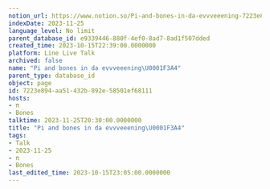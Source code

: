 ```yaml
---
notion_url: https://www.notion.so/Pi-and-bones-in-da-evvveeening-7223e894aa51432b892e58501ef68111
indexDate: 2023-11-25
language_level: No limit
parent_database_id: e9339446-880f-4ef0-8ad7-8ad1f507dded
created_time: 2023-10-15T22:39:00.0000000
platform: Line Live Talk
archived: false
name: "Pi and bones in da evvveeening\U0001F3A4"
parent_type: database_id
object: page
id: 7223e894-aa51-432b-892e-58501ef68111
hosts:
- π
- Bones
talktime: 2023-11-25T20:30:00.0000000
title: "Pi and bones in da evvveeening\U0001F3A4"
tags:
- Talk
- 2023-11-25
- π
- Bones
last_edited_time: 2023-10-15T23:05:00.0000000
---
```



   
   
   
   

   
























